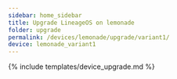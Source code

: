 ```yaml
---
sidebar: home_sidebar
title: Upgrade LineageOS on lemonade
folder: upgrade
permalink: /devices/lemonade/upgrade/variant1/
device: lemonade_variant1
---
```

{% include templates/device_upgrade.md %}
